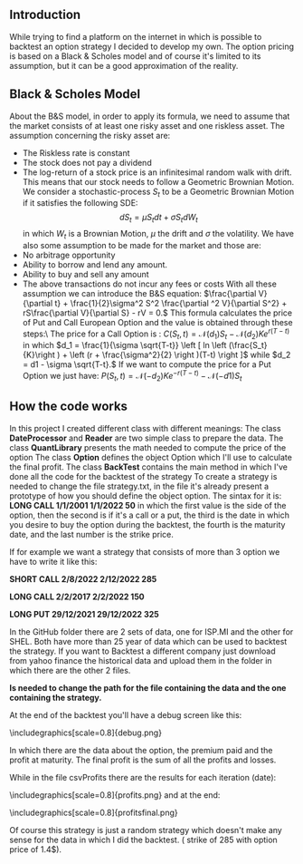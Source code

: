 ## Introduction
While trying to find a platform on the internet in which is possible to backtest an option strategy I decided to develop my own. 
The option pricing is based on a Black & Scholes model and of course it's limited to its assumption, but it can be a good approximation of the reality.

## Black \& Scholes Model
About the B&S model, in order to apply its formula, we need to assume that the market consists of at least one risky asset and one riskless asset.
The assumption concerning the risky asset are:
- The Riskless rate is constant 
- The stock does not pay a dividend 
- The log-return of a stock price is an infinitesimal random walk with drift. This means that our stock needs to follow a Geometric Brownian Motion.
We consider a stochastic-process $S_t$ to be a Geometric Brownian Motion if it satisfies the following SDE: $$dS_t = \mu S_tdt + \sigma S_tdW_t$$ in which $W_t$ is a Brownian Motion, $\mu$ the drift and $\sigma$ the volatility.
We have also some assumption to be made for the market and those are:
- No arbitrage opportunity 
- Ability to borrow and lend any amount.
- Ability to buy and sell any amount
- The above transactions do not incur any fees or costs
With all these assumption we can introduce the B&S equation:
$\frac{\partial V}{\partial t} + \frac{1}{2}\sigma^2 S^2 \frac{\partial ^2 V}{\partial S^2} + rS\frac{\partial V}{\partial S} - rV = 0.$
This formula calculates the price of Put and Call European Option and the value is obtained through these steps:\\
The price for a Call Option is :
$C(S_t,t) = \mathcal{N}(d_1)S_t - \mathcal{N}(d_2)Ke^{r(T-t)}$
in which 
$d_1 = \frac{1}{\sigma \sqrt{T-t}} \left [ ln \left (\frac{S_t}{K}\right ) + \left (r + \frac{\sigma^2}{2} \right )(T-t) \right ]$
while 
$d_2 = d1 - \sigma \sqrt{T-t}.$
If we want to compute the price for a Put Option we just have:
$P(S_t,t) = \mathcal{N}(-d_2)Ke^{-r(T-t)} - \mathcal{N}(-d1)S_t$
## How the code works
 In this project I created different class with different meanings:
 The class **DateProcessor** and **Reader** are two simple class to prepare the data.
 The class **QuantLibrary** presents the math needed to compute the price of the option
 The class **Option** defines the object Option which I'll use to calculate the final profit.
 The class **BackTest** contains the main method in which I've done all the code for the backtest of the strategy
 To create a strategy is needed to change the file strategy.txt, in the file it's already present a prototype of how you should define the object option.
The sintax for it is:
 **LONG CALL 1/1/2001 1/1/2022 50** in which the first value is the side of the option, then the second is if it's a call or a put, the third is the date in which you desire to buy the option during the backtest, the fourth is the maturity date, and the last number is the strike price.

If for example we want a strategy that consists of more than 3 option we have to write it like this:


**SHORT CALL 2/8/2022 2/12/2022 285**

**LONG CALL 2/2/2017 2/2/2022 150**

**LONG PUT 29/12/2021 29/12/2022 325**

In the GitHub folder there are 2 sets of data, one for ISP.MI and the other for SHEL. Both have more than 25 year of data which can be used to backtest the strategy. If you want to Backtest a different company just download from yahoo finance the historical data and upload them in the folder in which there are the other 2 files.

**Is needed to change the path for the file containing the data and the one containing the strategy.**


At the end of the backtest you'll have a debug screen like this:


\includegraphics[scale=0.8]{debug.png}

In which there are the data about the option, the premium paid and the profit at maturity. The final profit is the sum of all the profits and losses.



While in the file csvProfits there are the results for each iteration (date): 

\includegraphics[scale=0.8]{profits.png}
and at the end:

\includegraphics[scale=0.8]{profitsfinal.png}

Of course this strategy is just a random strategy which doesn't make any sense for the data in which I did the backtest. ( strike of 285 with option price of 1.4\$). 
